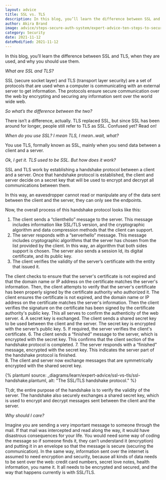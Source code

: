 ```yaml
---
layout: advice
title: SSL vs. TLS
description: In this blog, you’ll learn the difference between SSL and TLS, when they are used, and why you should use them.
author: Akira Brand
image: advice/steps-secure-auth-system/expert-advice-ten-steps-to-secure-your-authentication-system-header-image.png
category: Security
date: 2021-11-12
dateModified: 2021-11-12
---
```


In this blog, you’ll learn the difference between SSL and TLS, when they are used, and why you should use them.

*What are SSL and TLS?*

SSL (secure socket layer) and TLS (transport layer security) are a set of protocols that are used when a computer is communicating with an external server to get information. The protocols ensure secure communication over the web by encrypting and securing any information sent over the world wide web.   

*So what’s the difference between the two?*

There isn’t a difference, actually. TLS replaced SSL, but since SSL has been around for longer, people still refer to TLS as SSL. Confused yet? Read on!

*When do you use SSL? I mean TLS, I mean..wait, what?*

You use TLS, formally known as SSL, mainly when you send data between a client and a server.

*Ok, I get it. TLS used to be SSL. But how does it work?*

SSL and TLS work by establishing a handshake protocol between a client and a server. Once that handshake protocol is established, the client and server decide on a secret key that will be used to encrypt and decrypt all communications between them.

In this way, an eavesdropper cannot read or manipulate any of the data sent between the client and the server, they can only see the endpoints.

Now, the overall process of this handshake protocol looks like this:


1. The client sends a “clienthello” message to the server. This message includes information like SSL/TLS version, and the cryptographic algorithm and data compression methods that the client can support.  
2. The server responds with a “serverhello” message. This message includes cryptographic algorithms that the server has chosen from the list provided by the client. In this way, an algorithm that both sides support is chosen. The server also sends a session Id, its digital certificate, and its public key.
3. The client verifies the validity of the server’s certificate with the entity that issued it.

The client checks to ensure that the server's certificate is not expired and that the domain name or IP address on the certificate matches the server's information. Then, the client attempts to verify that the server's certificate has been properly signed by the certificate authority who authorized it. The client ensures the certificate is not expired, and the domain name or IP address on the certificate matches the server's information.  Then the client verifies the signature on the certificate has been signed by the certificate authority's public key. This all serves to confirm the authenticity of the web server.
4. A secret key is exchanged. The client sends a shared secret key to be used between the client and the server. The secret key is encrypted with the server’s public key.
5. If required, the server verifies the client's certificate.
6. The client sends a “finished” message to the server, which is encrypted with the secret key. This confirms that the client section of the handshake protocol is completed.
7. The server responds with a “finished” message, encrypted with the secret key. This indicates the server part of the handshake protocol is finished.  
8. The client and server now exchange messages that are symmetrically encrypted with the shared secret key.


{% plantuml source: _diagrams/learn/expert-advice/ssl-vs-tls/ssl-handshake.plantuml, alt: "The SSL/TLS handshake protocol." %}

Tl;dr, the entire purpose of the handshake is to verify the validity of the server. The handshake also securely exchanges a shared secret key, which is used to encrypt and decrypt messages sent between the client and the server.

*Why should I care?*

Imagine you are sending a very important message to someone through the mail. If that mail was intercepted and read along the way, it would have disastrous consequences for your life.  You would need some way of coding the message so if someone finds it, they can’t understand it (encryption) and putting it in an envelope so that the message is secure (securing the communication). In the same way, information sent over the internet is assumed to need encryption and security, because all kinds of data needs to be sent over the web: credit card numbers, secret love notes, health information, you name it. It all needs to be encrypted and secured, and the way that happens currently is with SSL/TLS.

